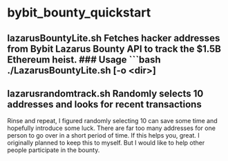 # bybit_bounty_quickstart
## lazarusBountyLite.sh  Fetches hacker addresses from Bybit Lazarus Bounty API to track the $1.5B Ethereum heist.  ### Usage ```bash ./LazarusBountyLite.sh [-o &lt;dir>]
## lazarusrandomtrack.sh Randomly selects 10 addresses and looks for recent transactions

Rinse and repeat, I figured randomly selecting 10 can save some time and hopefully introduce some luck. There are far too many addresses for one person to go over in a short period of time.
If this helps you, great. I originally planned to keep this to myself. But I would like to help other people participate in the bounty.
